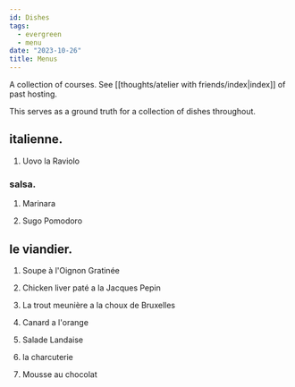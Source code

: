 ```yaml
---
id: Dishes
tags:
  - evergreen
  - menu
date: "2023-10-26"
title: Menus
---
```

A collection of courses. See [[thoughts/atelier with friends/index|index]] of past hosting.

This serves as a ground truth for a collection of dishes throughout.

## italienne.

1. Uovo la Raviolo

### salsa.

1. Marinara

2. Sugo Pomodoro

## le viandier.

1. Soupe à l'Oignon Gratinée

2. Chicken liver paté a la Jacques Pepin

3. La trout meunière a la choux de Bruxelles

4. Canard a l'orange

5. Salade Landaise

6. la charcuterie

7. Mousse au chocolat
